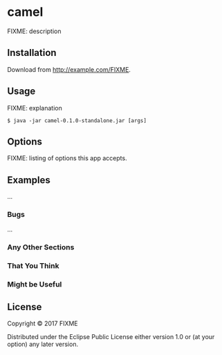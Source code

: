 # camel

FIXME: description

## Installation

Download from http://example.com/FIXME.

## Usage

FIXME: explanation

    $ java -jar camel-0.1.0-standalone.jar [args]

## Options

FIXME: listing of options this app accepts.

## Examples

...

### Bugs

...

### Any Other Sections
### That You Think
### Might be Useful

## License

Copyright © 2017 FIXME

Distributed under the Eclipse Public License either version 1.0 or (at
your option) any later version.

